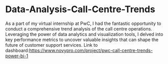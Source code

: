 # Data-Analysis-Call-Centre-Trends

As a part of my virtual internship at PwC, I had the fantastic opportunity to conduct a comprehensive trend analysis of the call centre operations.
Leveraging the power of data analytics and visualization tools, I delved into key performance metrics to uncover valuable insights that can shape the future of customer support services.
Link to dashboard:https://www.novypro.com/project/pwc-call-centre-trends-power-bi-1

